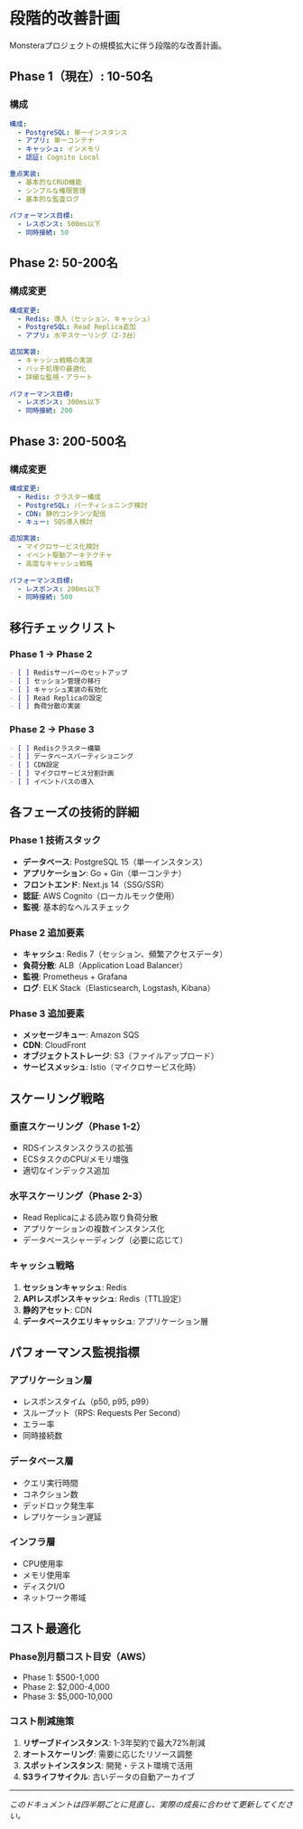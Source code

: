 # 段階的改善計画

Monsteraプロジェクトの規模拡大に伴う段階的な改善計画。

## Phase 1（現在）: 10-50名

### 構成
```yaml
構成:
  - PostgreSQL: 単一インスタンス
  - アプリ: 単一コンテナ
  - キャッシュ: インメモリ
  - 認証: Cognito Local

重点実装:
  - 基本的なCRUD機能
  - シンプルな権限管理
  - 基本的な監査ログ
  
パフォーマンス目標:
  - レスポンス: 500ms以下
  - 同時接続: 50
```

## Phase 2: 50-200名

### 構成変更
```yaml
構成変更:
  - Redis: 導入（セッション、キャッシュ）
  - PostgreSQL: Read Replica追加
  - アプリ: 水平スケーリング（2-3台）

追加実装:
  - キャッシュ戦略の実装
  - バッチ処理の最適化
  - 詳細な監視・アラート
  
パフォーマンス目標:
  - レスポンス: 300ms以下
  - 同時接続: 200
```

## Phase 3: 200-500名

### 構成変更
```yaml
構成変更:
  - Redis: クラスター構成
  - PostgreSQL: パーティショニング検討
  - CDN: 静的コンテンツ配信
  - キュー: SQS導入検討

追加実装:
  - マイクロサービス化検討
  - イベント駆動アーキテクチャ
  - 高度なキャッシュ戦略
  
パフォーマンス目標:
  - レスポンス: 200ms以下
  - 同時接続: 500
```

## 移行チェックリスト

### Phase 1 → Phase 2
```markdown
- [ ] Redisサーバーのセットアップ
- [ ] セッション管理の移行
- [ ] キャッシュ実装の有効化
- [ ] Read Replicaの設定
- [ ] 負荷分散の実装
```

### Phase 2 → Phase 3  
```markdown
- [ ] Redisクラスター構築
- [ ] データベースパーティショニング
- [ ] CDN設定
- [ ] マイクロサービス分割計画
- [ ] イベントバスの導入
```

## 各フェーズの技術的詳細

### Phase 1 技術スタック
- **データベース**: PostgreSQL 15（単一インスタンス）
- **アプリケーション**: Go + Gin（単一コンテナ）
- **フロントエンド**: Next.js 14（SSG/SSR）
- **認証**: AWS Cognito（ローカルモック使用）
- **監視**: 基本的なヘルスチェック

### Phase 2 追加要素
- **キャッシュ**: Redis 7（セッション、頻繁アクセスデータ）
- **負荷分散**: ALB（Application Load Balancer）
- **監視**: Prometheus + Grafana
- **ログ**: ELK Stack（Elasticsearch, Logstash, Kibana）

### Phase 3 追加要素
- **メッセージキュー**: Amazon SQS
- **CDN**: CloudFront
- **オブジェクトストレージ**: S3（ファイルアップロード）
- **サービスメッシュ**: Istio（マイクロサービス化時）

## スケーリング戦略

### 垂直スケーリング（Phase 1-2）
- RDSインスタンスクラスの拡張
- ECSタスクのCPU/メモリ増強
- 適切なインデックス追加

### 水平スケーリング（Phase 2-3）
- Read Replicaによる読み取り負荷分散
- アプリケーションの複数インスタンス化
- データベースシャーディング（必要に応じて）

### キャッシュ戦略
1. **セッションキャッシュ**: Redis
2. **APIレスポンスキャッシュ**: Redis（TTL設定）
3. **静的アセット**: CDN
4. **データベースクエリキャッシュ**: アプリケーション層

## パフォーマンス監視指標

### アプリケーション層
- レスポンスタイム（p50, p95, p99）
- スループット（RPS: Requests Per Second）
- エラー率
- 同時接続数

### データベース層
- クエリ実行時間
- コネクション数
- デッドロック発生率
- レプリケーション遅延

### インフラ層
- CPU使用率
- メモリ使用率
- ディスクI/O
- ネットワーク帯域

## コスト最適化

### Phase別月額コスト目安（AWS）
- Phase 1: $500-1,000
- Phase 2: $2,000-4,000
- Phase 3: $5,000-10,000

### コスト削減施策
1. **リザーブドインスタンス**: 1-3年契約で最大72%削減
2. **オートスケーリング**: 需要に応じたリソース調整
3. **スポットインスタンス**: 開発・テスト環境で活用
4. **S3ライフサイクル**: 古いデータの自動アーカイブ

---

*このドキュメントは四半期ごとに見直し、実際の成長に合わせて更新してください。*